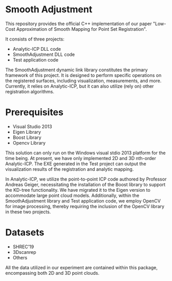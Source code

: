 # Smooth Adjustment

This repository provides the official C++ implementation of our paper "Low-Cost Approximation of Smooth Mapping for Point Set Registration".

It consists of three projects:

 * Analytic-ICP DLL code
 * SmoothAdjustment DLL code
 * Test application code

The SmoothAdjustment dynamic link library constitutes the primary framework of this project. It is designed to perform specific operations on the registered surfaces, including visualization, measurements, and more. Currently, it relies on Analytic-ICP, but it can also utilize (rely on) other registration algorithms.

# Prerequisites
 * Visual Studio 2013
 * Eigen Library
 * Boost Library
 * Opencv Library

This solution can only run on the Windows visual stdio 2013 platform for the time being. At present, we have only implemented 2D and 3D nth-order Analytic-ICP. The EXE generated in the Test project can output the visualization results of the registration and analytic mapping.

In Analytic-ICP, we utilize the point-to-point ICP code authored by Professor Andreas Geiger, necessitating the installation of the Boost library to support the KD-tree functionality. We have migrated it to the Eigen version to accommodate large point cloud models. Additionally, within the SmoothAdjustment library and Test application code, we employ OpenCV for image processing, thereby requiring the inclusion of the OpenCV library in these two projects.

# Datasets
 * SHREC’19
 * 3Dscanrep
 * Others

All the data utilized in our experiment are contained within this package, encompassing both 2D and 3D point clouds.
